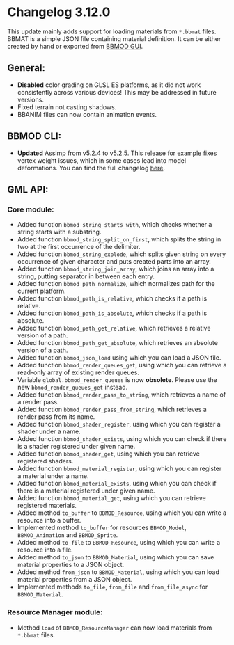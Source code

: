 # Changelog 3.12.0
This update mainly adds support for loading materials from `*.bbmat` files. BBMAT is a simple JSON file containing material definition. It can be either created by hand or exported from [BBMOD GUI](https://blueburn.cz/index.php?menu=bbmod_gui).

## General:
* **Disabled** color grading on GLSL ES platforms, as it did not work consistently across various devices! This may be addressed in future versions.
* Fixed terrain not casting shadows.
* BBANIM files can now contain animation events.

## BBMOD CLI:
* **Updated** Assimp from v5.2.4 to v5.2.5. This release for example fixes vertex weight issues, which in some cases lead into model deformations. You can find the full changelog [here](https://github.com/assimp/assimp/releases/tag/v5.2.5).

## GML API:
### Core module:
* Added function `bbmod_string_starts_with`, which checks whether a string starts with a substring.
* Added function `bbmod_string_split_on_first`, which splits the string in two at the first occurrence of the delimiter.
* Added function `bbmod_string_explode`, which splits given string on every occurrence of given character and puts created parts into an array.
* Added function `bbmod_string_join_array`, which joins an array into a string, putting separator in between each entry.
* Added function `bbmod_path_normalize`, which normalizes path for the current platform.
* Added function `bbmod_path_is_relative`, which checks if a path is relative.
* Added function `bbmod_path_is_absolute`, which checks if a path is absolute.
* Added function `bbmod_path_get_relative`, which retrieves a relative version of a path.
* Added function `bbmod_path_get_absolute`, which retrieves an absolute version of a path.
* Added function `bbmod_json_load` using which you can load a JSON file.
* Added function `bbmod_render_queues_get`, using which you can retrieve a read-only array of existing render queues.
* Variable `global.bbmod_render_queues` is now **obsolete**. Please use the new `bbmod_render_queues_get` instead.
* Added function `bbmod_render_pass_to_string`, which retrieves a name of a render pass.
* Added function `bbmod_render_pass_from_string`, which retrieves a render pass from its name.
* Added function `bbmod_shader_register`, using which you can register a shader under a name.
* Added function `bbmod_shader_exists`, using which you can check if there is a shader registered under given name.
* Added function `bbmod_shader_get`, using which you can retrieve registered shaders.
* Added function `bbmod_material_register`, using which you can register a material under a name.
* Added function `bbmod_material_exists`, using which you can check if there is a material registered under given name.
* Added function `bbmod_material_get`, using which you can retrieve registered materials.
* Added method `to_buffer` to `BBMOD_Resource`, using which you can write a resource into a buffer.
* Implemented method `to_buffer` for resources `BBMOD_Model`, `BBMOD_Animation` and `BBMOD_Sprite`.
* Added method `to_file` to `BBMOD_Resource`, using which you can write a resource into a file.
* Added method `to_json` to `BBMOD_Material`, using which you can save material properties to a JSON object.
* Added method `from_json` to `BBMOD_Material`, using which you can load material properties from a JSON object.
* Implemented methods `to_file`, `from_file` and `from_file_async` for `BBMOD_Material`.

### Resource Manager module:
* Method `load` of `BBMOD_ResourceManager` can now load materials from `*.bbmat` files.
